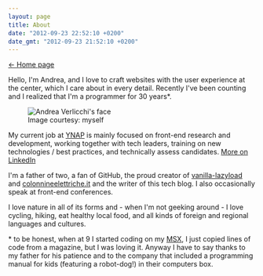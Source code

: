 ```yaml
---
layout: page
title: About
date: "2012-09-23 22:52:10 +0200"
date_gmt: "2012-09-23 21:52:10 +0200"
---
```


<nav class="post-back post-back--top">
  <a href="/">&larr; Home page</a>
</nav>

Hello, I'm Andrea, and I love to craft websites with the user experience at the center, which I care about in every detail. Recently I've been counting and I realized that I'm a programmer for 30 years\*.

<figure class="about-face">
  <div class="about-face__spacer">
  <img alt="Andrea Verlicchi's face" src="/assets/pages-images/andrea-verlicchi-face__1x.jpg" srcset="/assets/pages-images/andrea-verlicchi-face__1x.jpg 1x, /assets/pages-images/andrea-verlicchi-face__2x.jpg 2x" class="about-face__image">
  </div>
  <figcaption>Image courtesy: myself</figcaption>
</figure>

My current job at [YNAP](https://www.ynap.com) is mainly focused on front-end research and development, working together with tech leaders, training on new technologies / best practices, and technically assess candidates. [More on LinkedIn](https://linkedin.com/in/andreaverlicchi)

I'm a father of two, a fan of GitHub, the proud creator of [vanilla-lazyload](https://github.com/verlok/vanilla-lazyload) and [colonnineelettriche.it](http://www.colonnineelettriche.it) and the writer of this tech blog. I also occasionally speak at front-end conferences.

I love nature in all of its forms and - when I'm not geeking around - I love cycling, hiking, eat healthy local food, and all kinds of foreign and regional languages and cultures.

\* to be honest, when at 9 I started coding on my [MSX](http://en.wikipedia.org/wiki/MSX), I just copied lines of code from a magazine, but I was loving it. Anyway I have to say thanks to my father for his patience and to the company that included a programming manual for kids (featuring a robot-dog!) in their computers box.
